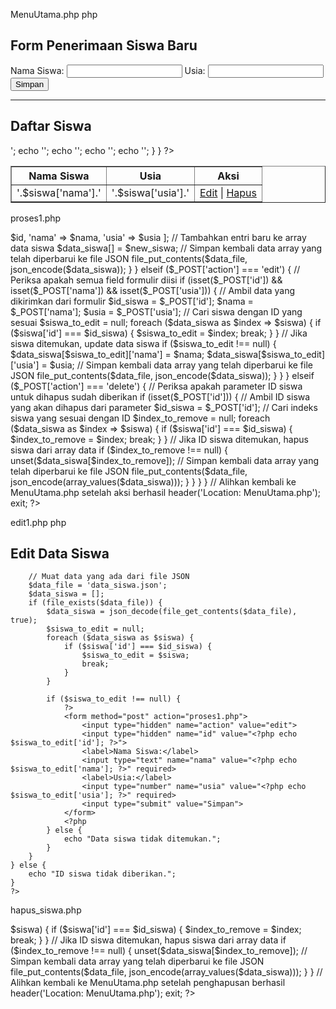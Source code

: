 MenuUtama.php
php
<!DOCTYPE html>
<html>
<head>
    <title>Form Penerimaan Siswa Baru</title>
</head>
<body>
    <h2>Form Penerimaan Siswa Baru</h2>
    <form method="post" action="proses1.php">
        <input type="hidden" name="action" value="insert">
        <label>Nama Siswa:</label>
        <input type="text" name="nama" required>
        <label>Usia:</label>
        <input type="number" name="usia" required>
        <input type="submit" value="Simpan">
    </form>
    <hr>
    <h2>Daftar Siswa</h2>
    <table border="1">
        <tr>
            <th>Nama Siswa</th>
            <th>Usia</th>
            <th>Aksi</th>
        </tr>
        <?php
        // Memuat daftar siswa dari file JSON
        $data_file = 'data_siswa.json';
        if (file_exists($data_file)) {
            $data_siswa = json_decode(file_get_contents($data_file), true);
            foreach ($data_siswa as $siswa) {
                echo '<tr>';
                echo '<td>'.$siswa['nama'].'</td>';
                echo '<td>'.$siswa['usia'].'</td>';
                echo '<td><a href="edit1.php?id='.$siswa['id'].'">Edit</a> | <a href="proses1.php?action=delete&id='.$siswa['id'].'">Hapus</a></td>';
                echo '</tr>';
            }
        }
        ?>
    </table>
</body>
</html>

proses1.php
<?php
if ($_SERVER['REQUEST_METHOD'] === 'POST' && isset($_POST['action'])) {
    $data_file = 'data_siswa.json';
    $data_siswa = [];

    if (file_exists($data_file)) {
        $data_siswa = json_decode(file_get_contents($data_file), true);
    }

    if ($_POST['action'] === 'insert') {
        // Periksa apakah semua field formulir diisi
        if (isset($_POST['nama']) && isset($_POST['usia'])) {
            // Ambil data yang dikirimkan dari formulir
            $nama = $_POST['nama'];
            $usia = $_POST['usia'];

            // Buat ID unik untuk entri baru
            $id = uniqid();

            // Buat entri baru untuk data yang dikirimkan
            $new_siswa = [
                'id' => $id,
                'nama' => $nama,
                'usia' => $usia
            ];

            // Tambahkan entri baru ke array data siswa
            $data_siswa[] = $new_siswa;

            // Simpan kembali data array yang telah diperbarui ke file JSON
            file_put_contents($data_file, json_encode($data_siswa));
        }
    } elseif ($_POST['action'] === 'edit') {
        // Periksa apakah semua field formulir diisi
        if (isset($_POST['id']) && isset($_POST['nama']) && isset($_POST['usia'])) {
            // Ambil data yang dikirimkan dari formulir
            $id_siswa = $_POST['id'];
            $nama = $_POST['nama'];
            $usia = $_POST['usia'];

            // Cari siswa dengan ID yang sesuai
            $siswa_to_edit = null;
            foreach ($data_siswa as $index => $siswa) {
                if ($siswa['id'] === $id_siswa) {
                    $siswa_to_edit = $index;
                    break;
                }
            }

            // Jika siswa ditemukan, update data siswa
            if ($siswa_to_edit !== null) {
                $data_siswa[$siswa_to_edit]['nama'] = $nama;
                $data_siswa[$siswa_to_edit]['usia'] = $usia;

                // Simpan kembali data array yang telah diperbarui ke file JSON
                file_put_contents($data_file, json_encode($data_siswa));
            }
        }
    } elseif ($_POST['action'] === 'delete') {
        // Periksa apakah parameter ID siswa untuk dihapus sudah diberikan
        if (isset($_POST['id'])) {
            // Ambil ID siswa yang akan dihapus dari parameter
            $id_siswa = $_POST['id'];

            // Cari indeks siswa yang sesuai dengan ID
            $index_to_remove = null;
            foreach ($data_siswa as $index => $siswa) {
                if ($siswa['id'] === $id_siswa) {
                    $index_to_remove = $index;
                    break;
                }
            }

            // Jika ID siswa ditemukan, hapus siswa dari array data
            if ($index_to_remove !== null) {
                unset($data_siswa[$index_to_remove]);

                // Simpan kembali data array yang telah diperbarui ke file JSON
                file_put_contents($data_file, json_encode(array_values($data_siswa)));
            }
        }
    }
}

// Alihkan kembali ke MenuUtama.php setelah aksi berhasil
header('Location: MenuUtama.php');
exit;
?>

edit1.php
php
<!DOCTYPE html>
<html>
<head>
    <title>Edit Data Siswa</title>
</head>
<body>
    <h2>Edit Data Siswa</h2>
    <?php
    if (isset($_GET['id'])) {
        $id_siswa = $_GET['id'];

        // Muat data yang ada dari file JSON
        $data_file = 'data_siswa.json';
        $data_siswa = [];
        if (file_exists($data_file)) {
            $data_siswa = json_decode(file_get_contents($data_file), true);
            $siswa_to_edit = null;
            foreach ($data_siswa as $siswa) {
                if ($siswa['id'] === $id_siswa) {
                    $siswa_to_edit = $siswa;
                    break;
                }
            }

            if ($siswa_to_edit !== null) {
                ?>
                <form method="post" action="proses1.php">
                    <input type="hidden" name="action" value="edit">
                    <input type="hidden" name="id" value="<?php echo $siswa_to_edit['id']; ?>">
                    <label>Nama Siswa:</label>
                    <input type="text" name="nama" value="<?php echo $siswa_to_edit['nama']; ?>" required>
                    <label>Usia:</label>
                    <input type="number" name="usia" value="<?php echo $siswa_to_edit['usia']; ?>" required>
                    <input type="submit" value="Simpan">
                </form>
                <?php
            } else {
                echo "Data siswa tidak ditemukan.";
            }
        }
    } else {
        echo "ID siswa tidak diberikan.";
    }
    ?>
</body>
</html>

hapus_siswa.php
<?php
if ($_SERVER['REQUEST_METHOD'] === 'GET' && isset($_GET['id'])) {
    // Ambil ID siswa yang akan dihapus dari parameter URL
    $id_siswa = $_GET['id'];

    // Muat data yang ada dari file JSON
    $data_file = 'data_siswa.json';
    $data_siswa = [];
    if (file_exists($data_file)) {
        $data_siswa = json_decode(file_get_contents($data_file), true);
    }

    // Cari indeks siswa yang sesuai dengan ID
    $index_to_remove = null;
    foreach ($data_siswa as $index => $siswa) {
        if ($siswa['id'] === $id_siswa) {
            $index_to_remove = $index;
            break;
        }
    }

    // Jika ID siswa ditemukan, hapus siswa dari array data
    if ($index_to_remove !== null) {
        unset($data_siswa[$index_to_remove]);

        // Simpan kembali data array yang telah diperbarui ke file JSON
        file_put_contents($data_file, json_encode(array_values($data_siswa)));
    }
}

// Alihkan kembali ke MenuUtama.php setelah penghapusan berhasil
header('Location: MenuUtama.php');
exit;
?>
